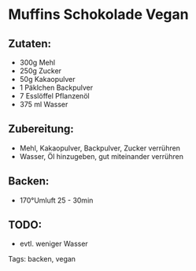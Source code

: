 Muffins Schokolade Vegan
==========================


Zutaten:
-------------
 * 300g Mehl
 * 250g Zucker
 * 50g Kakaopulver
 * 1 Päklchen Backpulver
 * 7 Esslöffel Pflanzenöl
 * 375 ml Wasser


Zubereitung:
-------------
 * Mehl, Kakaopulver, Backpulver, Zucker verrühren
 * Wasser, Öl hinzugeben, gut miteinander verrühren


Backen:
--------------
 * 170°Umluft 25 - 30min

TODO:
-------------
 * evtl. weniger Wasser

Tags: backen, vegan